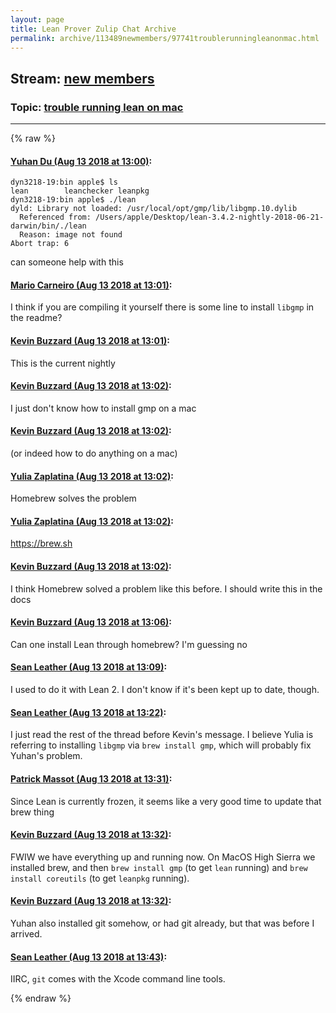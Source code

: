 ```yaml
---
layout: page
title: Lean Prover Zulip Chat Archive 
permalink: archive/113489newmembers/97741troublerunningleanonmac.html
---
```


## Stream: [new members](index.html)
### Topic: [trouble running lean on mac](97741troublerunningleanonmac.html)

---


{% raw %}
#### [ Yuhan Du (Aug 13 2018 at 13:00)](https://leanprover.zulipchat.com/#narrow/stream/113489-new%20members/topic/trouble%20running%20lean%20on%20mac/near/132038880):
```
dyn3218-19:bin apple$ ls
lean		leanchecker	leanpkg
dyn3218-19:bin apple$ ./lean
dyld: Library not loaded: /usr/local/opt/gmp/lib/libgmp.10.dylib
  Referenced from: /Users/apple/Desktop/lean-3.4.2-nightly-2018-06-21-darwin/bin/./lean
  Reason: image not found
Abort trap: 6
```

can someone help with this

#### [ Mario Carneiro (Aug 13 2018 at 13:01)](https://leanprover.zulipchat.com/#narrow/stream/113489-new%20members/topic/trouble%20running%20lean%20on%20mac/near/132038910):
I think if you are compiling it yourself there is some line to install `libgmp` in the readme?

#### [ Kevin Buzzard (Aug 13 2018 at 13:01)](https://leanprover.zulipchat.com/#narrow/stream/113489-new%20members/topic/trouble%20running%20lean%20on%20mac/near/132038915):
This is the current nightly

#### [ Kevin Buzzard (Aug 13 2018 at 13:02)](https://leanprover.zulipchat.com/#narrow/stream/113489-new%20members/topic/trouble%20running%20lean%20on%20mac/near/132038956):
I just don't know how to install gmp on a mac

#### [ Kevin Buzzard (Aug 13 2018 at 13:02)](https://leanprover.zulipchat.com/#narrow/stream/113489-new%20members/topic/trouble%20running%20lean%20on%20mac/near/132038958):
(or indeed how to do anything on a mac)

#### [ Yulia Zaplatina (Aug 13 2018 at 13:02)](https://leanprover.zulipchat.com/#narrow/stream/113489-new%20members/topic/trouble%20running%20lean%20on%20mac/near/132038960):
Homebrew solves the problem

#### [ Yulia Zaplatina (Aug 13 2018 at 13:02)](https://leanprover.zulipchat.com/#narrow/stream/113489-new%20members/topic/trouble%20running%20lean%20on%20mac/near/132038964):
https://brew.sh

#### [ Kevin Buzzard (Aug 13 2018 at 13:02)](https://leanprover.zulipchat.com/#narrow/stream/113489-new%20members/topic/trouble%20running%20lean%20on%20mac/near/132038971):
I think Homebrew solved a problem like this before. I should write this in the docs

#### [ Kevin Buzzard (Aug 13 2018 at 13:06)](https://leanprover.zulipchat.com/#narrow/stream/113489-new%20members/topic/trouble%20running%20lean%20on%20mac/near/132039153):
Can one install Lean through homebrew? I'm guessing no

#### [ Sean Leather (Aug 13 2018 at 13:09)](https://leanprover.zulipchat.com/#narrow/stream/113489-new%20members/topic/trouble%20running%20lean%20on%20mac/near/132039278):
I used to do it with Lean 2. I don't know if it's been kept up to date, though.

#### [ Sean Leather (Aug 13 2018 at 13:22)](https://leanprover.zulipchat.com/#narrow/stream/113489-new%20members/topic/trouble%20running%20lean%20on%20mac/near/132039866):
I just read the rest of the thread before Kevin's message. I believe Yulia is referring to installing `libgmp` via `brew install gmp`, which will probably fix Yuhan's problem.

#### [ Patrick Massot (Aug 13 2018 at 13:31)](https://leanprover.zulipchat.com/#narrow/stream/113489-new%20members/topic/trouble%20running%20lean%20on%20mac/near/132040275):
Since Lean is currently frozen, it seems like a very good time to update that brew thing

#### [ Kevin Buzzard (Aug 13 2018 at 13:32)](https://leanprover.zulipchat.com/#narrow/stream/113489-new%20members/topic/trouble%20running%20lean%20on%20mac/near/132040340):
FWIW we have everything up and running now. On MacOS High Sierra we installed brew, and then `brew install gmp` (to get `lean` running) and `brew install coreutils` (to get `leanpkg` running).

#### [ Kevin Buzzard (Aug 13 2018 at 13:32)](https://leanprover.zulipchat.com/#narrow/stream/113489-new%20members/topic/trouble%20running%20lean%20on%20mac/near/132040348):
Yuhan also installed git somehow, or had git already, but that was before I arrived.

#### [ Sean Leather (Aug 13 2018 at 13:43)](https://leanprover.zulipchat.com/#narrow/stream/113489-new%20members/topic/trouble%20running%20lean%20on%20mac/near/132040849):
IIRC, `git` comes with the Xcode command line tools.


{% endraw %}
